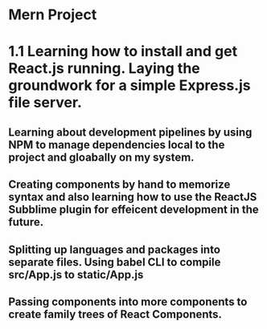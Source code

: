 # Mern Project

# 1.1 Learning how to install and get React.js running. Laying the groundwork for a simple Express.js file server. 

## Learning about development pipelines by using NPM to manage dependencies local to the project and gloabally on my system.

## Creating components by hand to memorize syntax and also learning how to use the ReactJS Subblime plugin for effeicent development in the future.

## Splitting up languages and packages into separate files. Using babel CLI to compile src/App.js to static/App.js

## Passing components into more components to create family trees of React Components.